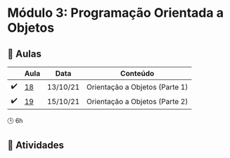 # Módulo 3: Programação Orientada a Objetos

## :blue_book: Aulas

|                    | Aula                | Data     | Conteúdo                       |
| ------------------ | ------------------- | -------- | ------------------------------ |
| :heavy_check_mark: | [18](aulas/aula_18) | 13/10/21 | Orientação a Objetos (Parte 1) |
| :heavy_check_mark: | [19](aulas/aula_19) | 15/10/21 | Orientação a Objetos (Parte 2) |

:clock3: 6h

## :pencil: Atividades

<!-- |     | Atividade | Data | Conteúdo |
| --- | --------- | ---- | -------- | -->
